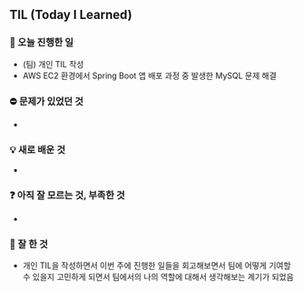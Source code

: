 ## TIL (Today I Learned)

### 📜 오늘 진행한 일

- (팀) 개인 TIL 작성
- AWS EC2 환경에서 Spring Boot 앱 배포 과정 중 발생한 MySQL 문제 해결

### ⛔ 문제가 있었던 것

-

### 💡 새로 배운 것

-

### ❓ 아직 잘 모르는 것, 부족한 것

-

### 💯 잘 한 것

- 개인 TIL을 작성하면서 이번 주에 진행한 일들을 회고해보면서 팀에 어떻게 기여할 수 있을지 고민하게 되면서 팀에서의 나의 역할에 대해서 생각해보는 계기가 되었음
